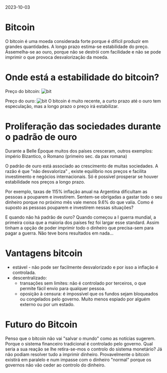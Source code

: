 2023-10-03
# Bitcoin

O bitcoin é uma moeda considerada forte porque é difícil produzir
em grandes quantidades. A longo prazo estima-se estabilidade do preço.
Assemelha-se ao ouro, porque não se destrói com facilidade e não se pode imprimir o que provoca desvalorização da moeda.

# Onde está a estabilidade do bitcoin?
Preço do bitcoin:
![bit](/img/bitcoing.png)

Preço do ouro:
![bit](/img/gold.png)
O bitcoin é muito recente, a curto prazo até o ouro tem especulação, mas a longo prazo o preço irá estabilizar.

# Proliferação das sociedades durante o padrão de ouro
Durante a Belle Époque muitos dos países cresceram, outros exemplos: império Bizantico, o Romano (primeiro sec. da pax romana)

O padrão de ouro está associado ao crescimento de muitas sociedades. A razão é que "não desvaloriza"
, existe equilíbrio nos preços e facilita investimento e negócios internacionais.
Só é possível prosperar se houver estabilidade nos preços a longo prazo.

Por exemplo, taxas de 115% inflação anual na Argentina dificultam as
pessoas a pouparem e investirem. Sentem-se obrigadas a gastar todo o seu dinheiro
porque no próximo mês vale menos 9.6% do que valia. Como é suposto as pessoas pouparem e investirem nessas situações?

E quando não há padrão de ouro?
Quando começou a I guerra mundial, a primeira coisa que a maioria dos países fez foi largar esse standard.
Assim tinham a opção de poder imprimir todo o dinheiro que precisa-sem para pagar a guerra. Não teve bons resultados
em nada...



# Vantagens bitcoin
* estável - não pode ser facilmente desvalorizado e por isso a inflação é controlada.
* descentralizado:
    - transações sem limites: não é controlado por terceiros, o que permite fácil envio para qualquer pessoa.
    - oposição à censura: é impossível que os fundos sejam bloqueados ou congelados pelo governo. Muito menos espiado por alguém externo ou por
      um estado.

# Futuro do Bitcoin
Penso que o bitcoin não vai "salvar o mundo" como as notícias sugerem. Porque o sistema financeiro tradicional é controlado pelo governo.
Qual seria a sua reação se lhe retira-se-mos o controlo do sistema monetário? Já não podiam resolver tudo a imprimir dinheiro.
Provavelmente o bitcoin existirá em paralelo e num impasse com o dinheiro "normal" porque os governos não vão ceder ao controlo do dinheiro.

